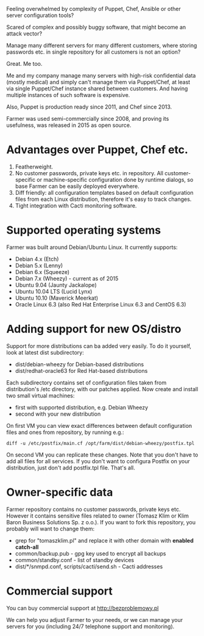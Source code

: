 Feeling overwhelmed by complexity of Puppet, Chef, Ansible or other server configuration
tools?

Scared of complex and possibly buggy software, that might become an attack vector?

Manage many different servers for many different customers, where storing passwords etc.
in single repository for all customers is not an option?

Great. Me too.


Me and my company manage many servers with high-risk confidential data (mostly medical)
and simply can't manage them via Puppet/Chef, at least via single Puppet/Chef instance
shared between customers. And having multiple instances of such software is expensive.

Also, Puppet is production ready since 2011, and Chef since 2013.

Farmer was used semi-commercially since 2008, and proving its usefulness, was released
in 2015 as open source.


# Advantages over Puppet, Chef etc.

1. Featherweight.
2. No customer passwords, private keys etc. in repository. All customer-specific or
machine-specific configuration done by runtime dialogs, so base Farmer can be easily
deployed everywhere.
3. Diff friendly: all configuration templates based on default configuration files
from each Linux distribution, therefore it's easy to track changes.
4. Tight integration with Cacti monitoring software.


# Supported operating systems

Farmer was built around Debian/Ubuntu Linux. It currently supports:

- Debian 4.x (Etch)
- Debian 5.x (Lenny)
- Debian 6.x (Squeeze)
- Debian 7.x (Wheezy) - current as of 2015
- Ubuntu 9.04 (Jaunty Jackalope)
- Ubuntu 10.04 LTS (Lucid Lynx)
- Ubuntu 10.10 (Maverick Meerkat)
- Oracle Linux 6.3 (also Red Hat Enterprise Linux 6.3 and CentOS 6.3)


# Adding support for new OS/distro

Support for more distributions can ba added very easily. To do it yourself, look at
latest dist subdirectory:

- dist/debian-wheezy for Debian-based distributions
- dist/redhat-oracle63 for Red Hat-based distributions

Each subdirectory contains set of configuration files taken from distribution's
/etc directory, with our patches applied. Now create and install two small virtual
machines:

- first with supported distribution, e.g. Debian Wheezy
- second with your new distribution

On first VM you can view exact differences between default configuration files
and ones from repository, by running e.g.:

```
diff -u /etc/postfix/main.cf /opt/farm/dist/debian-wheezy/postfix.tpl
```

On second VM you can replicate these changes. Note that you don't have to add
all files for all services. If you don't want to configura Postfix on your
distribution, just don't add postfix.tpl file. That's all.


# Owner-specific data

Farmer repository contains no customer passwords, private keys etc. However it
contains sensitive files related to owner (Tomasz Klim or Klim Baron Business
Solutions Sp. z o.o.). If you want to fork this repository, you probably will
want to change them:

- grep for "tomaszklim.pl" and replace it with other domain with **enabled catch-all**
- common/backup.pub - gpg key used to encrypt all backups
- common/standby.conf - list of standby devices
- dist/*/snmpd.conf, scripts/cacti/send.sh - Cacti addresses


# Commercial support

You can buy commercial support at http://bezproblemowy.pl

We can help you adjust Farmer to your needs, or we can manage your servers for
you (including 24/7 telephone support and monitoring).
